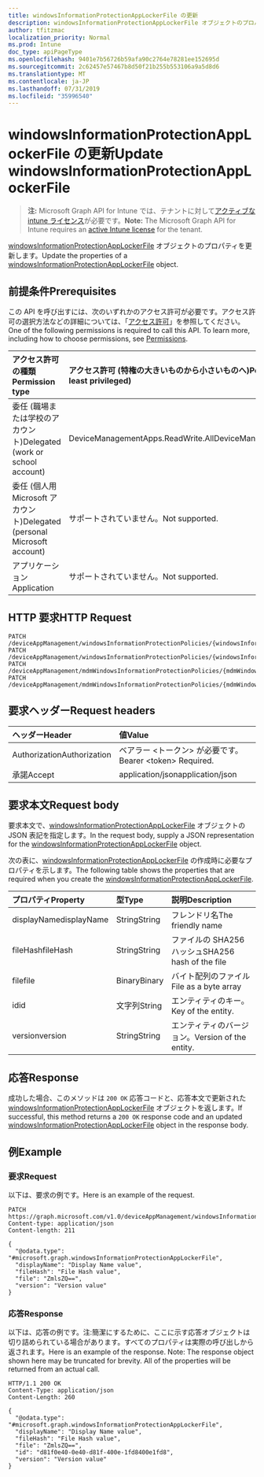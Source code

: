 ```yaml
---
title: windowsInformationProtectionAppLockerFile の更新
description: windowsInformationProtectionAppLockerFile オブジェクトのプロパティを更新します。
author: tfitzmac
localization_priority: Normal
ms.prod: Intune
doc_type: apiPageType
ms.openlocfilehash: 9401e7b56726b59afa90c2764e78281ee152695d
ms.sourcegitcommit: 2c62457e57467b8d50f21b255b553106a9a5d8d6
ms.translationtype: MT
ms.contentlocale: ja-JP
ms.lasthandoff: 07/31/2019
ms.locfileid: "35996540"
---
```

# <a name="update-windowsinformationprotectionapplockerfile"></a><span data-ttu-id="3495f-103">windowsInformationProtectionAppLockerFile の更新</span><span class="sxs-lookup"><span data-stu-id="3495f-103">Update windowsInformationProtectionAppLockerFile</span></span>

> <span data-ttu-id="3495f-104">**注:** Microsoft Graph API for Intune では、テナントに対して[アクティブな intune ライセンス](https://go.microsoft.com/fwlink/?linkid=839381)が必要です。</span><span class="sxs-lookup"><span data-stu-id="3495f-104">**Note:** The Microsoft Graph API for Intune requires an [active Intune license](https://go.microsoft.com/fwlink/?linkid=839381) for the tenant.</span></span>

<span data-ttu-id="3495f-105">[windowsInformationProtectionAppLockerFile](../resources/intune-mam-windowsinformationprotectionapplockerfile.md) オブジェクトのプロパティを更新します。</span><span class="sxs-lookup"><span data-stu-id="3495f-105">Update the properties of a [windowsInformationProtectionAppLockerFile](../resources/intune-mam-windowsinformationprotectionapplockerfile.md) object.</span></span>

## <a name="prerequisites"></a><span data-ttu-id="3495f-106">前提条件</span><span class="sxs-lookup"><span data-stu-id="3495f-106">Prerequisites</span></span>
<span data-ttu-id="3495f-p101">この API を呼び出すには、次のいずれかのアクセス許可が必要です。アクセス許可の選択方法などの詳細については、「[アクセス許可](/graph/permissions-reference)」を参照してください。</span><span class="sxs-lookup"><span data-stu-id="3495f-p101">One of the following permissions is required to call this API. To learn more, including how to choose permissions, see [Permissions](/graph/permissions-reference).</span></span>

|<span data-ttu-id="3495f-109">アクセス許可の種類</span><span class="sxs-lookup"><span data-stu-id="3495f-109">Permission type</span></span>|<span data-ttu-id="3495f-110">アクセス許可 (特権の大きいものから小さいものへ)</span><span class="sxs-lookup"><span data-stu-id="3495f-110">Permissions (from most to least privileged)</span></span>|
|:---|:---|
|<span data-ttu-id="3495f-111">委任 (職場または学校のアカウント)</span><span class="sxs-lookup"><span data-stu-id="3495f-111">Delegated (work or school account)</span></span>|<span data-ttu-id="3495f-112">DeviceManagementApps.ReadWrite.All</span><span class="sxs-lookup"><span data-stu-id="3495f-112">DeviceManagementApps.ReadWrite.All</span></span>|
|<span data-ttu-id="3495f-113">委任 (個人用 Microsoft アカウント)</span><span class="sxs-lookup"><span data-stu-id="3495f-113">Delegated (personal Microsoft account)</span></span>|<span data-ttu-id="3495f-114">サポートされていません。</span><span class="sxs-lookup"><span data-stu-id="3495f-114">Not supported.</span></span>|
|<span data-ttu-id="3495f-115">アプリケーション</span><span class="sxs-lookup"><span data-stu-id="3495f-115">Application</span></span>|<span data-ttu-id="3495f-116">サポートされていません。</span><span class="sxs-lookup"><span data-stu-id="3495f-116">Not supported.</span></span>|

## <a name="http-request"></a><span data-ttu-id="3495f-117">HTTP 要求</span><span class="sxs-lookup"><span data-stu-id="3495f-117">HTTP Request</span></span>
<!-- {
  "blockType": "ignored"
}
-->
``` http
PATCH /deviceAppManagement/windowsInformationProtectionPolicies/{windowsInformationProtectionPolicyId}/exemptAppLockerFiles/{windowsInformationProtectionAppLockerFileId}
PATCH /deviceAppManagement/windowsInformationProtectionPolicies/{windowsInformationProtectionPolicyId}/protectedAppLockerFiles/{windowsInformationProtectionAppLockerFileId}
PATCH /deviceAppManagement/mdmWindowsInformationProtectionPolicies/{mdmWindowsInformationProtectionPolicyId}/exemptAppLockerFiles/{windowsInformationProtectionAppLockerFileId}
PATCH /deviceAppManagement/mdmWindowsInformationProtectionPolicies/{mdmWindowsInformationProtectionPolicyId}/protectedAppLockerFiles/{windowsInformationProtectionAppLockerFileId}
```

## <a name="request-headers"></a><span data-ttu-id="3495f-118">要求ヘッダー</span><span class="sxs-lookup"><span data-stu-id="3495f-118">Request headers</span></span>
|<span data-ttu-id="3495f-119">ヘッダー</span><span class="sxs-lookup"><span data-stu-id="3495f-119">Header</span></span>|<span data-ttu-id="3495f-120">値</span><span class="sxs-lookup"><span data-stu-id="3495f-120">Value</span></span>|
|:---|:---|
|<span data-ttu-id="3495f-121">Authorization</span><span class="sxs-lookup"><span data-stu-id="3495f-121">Authorization</span></span>|<span data-ttu-id="3495f-122">ベアラー &lt;トークン&gt; が必要です。</span><span class="sxs-lookup"><span data-stu-id="3495f-122">Bearer &lt;token&gt; Required.</span></span>|
|<span data-ttu-id="3495f-123">承諾</span><span class="sxs-lookup"><span data-stu-id="3495f-123">Accept</span></span>|<span data-ttu-id="3495f-124">application/json</span><span class="sxs-lookup"><span data-stu-id="3495f-124">application/json</span></span>|

## <a name="request-body"></a><span data-ttu-id="3495f-125">要求本文</span><span class="sxs-lookup"><span data-stu-id="3495f-125">Request body</span></span>
<span data-ttu-id="3495f-126">要求本文で、[windowsInformationProtectionAppLockerFile](../resources/intune-mam-windowsinformationprotectionapplockerfile.md) オブジェクトの JSON 表記を指定します。</span><span class="sxs-lookup"><span data-stu-id="3495f-126">In the request body, supply a JSON representation for the [windowsInformationProtectionAppLockerFile](../resources/intune-mam-windowsinformationprotectionapplockerfile.md) object.</span></span>

<span data-ttu-id="3495f-127">次の表に、[windowsInformationProtectionAppLockerFile](../resources/intune-mam-windowsinformationprotectionapplockerfile.md) の作成時に必要なプロパティを示します。</span><span class="sxs-lookup"><span data-stu-id="3495f-127">The following table shows the properties that are required when you create the [windowsInformationProtectionAppLockerFile](../resources/intune-mam-windowsinformationprotectionapplockerfile.md).</span></span>

|<span data-ttu-id="3495f-128">プロパティ</span><span class="sxs-lookup"><span data-stu-id="3495f-128">Property</span></span>|<span data-ttu-id="3495f-129">型</span><span class="sxs-lookup"><span data-stu-id="3495f-129">Type</span></span>|<span data-ttu-id="3495f-130">説明</span><span class="sxs-lookup"><span data-stu-id="3495f-130">Description</span></span>|
|:---|:---|:---|
|<span data-ttu-id="3495f-131">displayName</span><span class="sxs-lookup"><span data-stu-id="3495f-131">displayName</span></span>|<span data-ttu-id="3495f-132">String</span><span class="sxs-lookup"><span data-stu-id="3495f-132">String</span></span>|<span data-ttu-id="3495f-133">フレンドリ名</span><span class="sxs-lookup"><span data-stu-id="3495f-133">The friendly name</span></span>|
|<span data-ttu-id="3495f-134">fileHash</span><span class="sxs-lookup"><span data-stu-id="3495f-134">fileHash</span></span>|<span data-ttu-id="3495f-135">String</span><span class="sxs-lookup"><span data-stu-id="3495f-135">String</span></span>|<span data-ttu-id="3495f-136">ファイルの SHA256 ハッシュ</span><span class="sxs-lookup"><span data-stu-id="3495f-136">SHA256 hash of the file</span></span>|
|<span data-ttu-id="3495f-137">file</span><span class="sxs-lookup"><span data-stu-id="3495f-137">file</span></span>|<span data-ttu-id="3495f-138">Binary</span><span class="sxs-lookup"><span data-stu-id="3495f-138">Binary</span></span>|<span data-ttu-id="3495f-139">バイト配列のファイル</span><span class="sxs-lookup"><span data-stu-id="3495f-139">File as a byte array</span></span>|
|<span data-ttu-id="3495f-140">id</span><span class="sxs-lookup"><span data-stu-id="3495f-140">id</span></span>|<span data-ttu-id="3495f-141">文字列</span><span class="sxs-lookup"><span data-stu-id="3495f-141">String</span></span>|<span data-ttu-id="3495f-142">エンティティのキー。</span><span class="sxs-lookup"><span data-stu-id="3495f-142">Key of the entity.</span></span>|
|<span data-ttu-id="3495f-143">version</span><span class="sxs-lookup"><span data-stu-id="3495f-143">version</span></span>|<span data-ttu-id="3495f-144">String</span><span class="sxs-lookup"><span data-stu-id="3495f-144">String</span></span>|<span data-ttu-id="3495f-145">エンティティのバージョン。</span><span class="sxs-lookup"><span data-stu-id="3495f-145">Version of the entity.</span></span>|



## <a name="response"></a><span data-ttu-id="3495f-146">応答</span><span class="sxs-lookup"><span data-stu-id="3495f-146">Response</span></span>
<span data-ttu-id="3495f-147">成功した場合、このメソッドは `200 OK` 応答コードと、応答本文で更新された [windowsInformationProtectionAppLockerFile](../resources/intune-mam-windowsinformationprotectionapplockerfile.md) オブジェクトを返します。</span><span class="sxs-lookup"><span data-stu-id="3495f-147">If successful, this method returns a `200 OK` response code and an updated [windowsInformationProtectionAppLockerFile](../resources/intune-mam-windowsinformationprotectionapplockerfile.md) object in the response body.</span></span>

## <a name="example"></a><span data-ttu-id="3495f-148">例</span><span class="sxs-lookup"><span data-stu-id="3495f-148">Example</span></span>

### <a name="request"></a><span data-ttu-id="3495f-149">要求</span><span class="sxs-lookup"><span data-stu-id="3495f-149">Request</span></span>
<span data-ttu-id="3495f-150">以下は、要求の例です。</span><span class="sxs-lookup"><span data-stu-id="3495f-150">Here is an example of the request.</span></span>
``` http
PATCH https://graph.microsoft.com/v1.0/deviceAppManagement/windowsInformationProtectionPolicies/{windowsInformationProtectionPolicyId}/exemptAppLockerFiles/{windowsInformationProtectionAppLockerFileId}
Content-type: application/json
Content-length: 211

{
  "@odata.type": "#microsoft.graph.windowsInformationProtectionAppLockerFile",
  "displayName": "Display Name value",
  "fileHash": "File Hash value",
  "file": "ZmlsZQ==",
  "version": "Version value"
}
```

### <a name="response"></a><span data-ttu-id="3495f-151">応答</span><span class="sxs-lookup"><span data-stu-id="3495f-151">Response</span></span>
<span data-ttu-id="3495f-p102">以下は、応答の例です。注:簡潔にするために、ここに示す応答オブジェクトは切り詰められている場合があります。すべてのプロパティは実際の呼び出しから返されます。</span><span class="sxs-lookup"><span data-stu-id="3495f-p102">Here is an example of the response. Note: The response object shown here may be truncated for brevity. All of the properties will be returned from an actual call.</span></span>
``` http
HTTP/1.1 200 OK
Content-Type: application/json
Content-Length: 260

{
  "@odata.type": "#microsoft.graph.windowsInformationProtectionAppLockerFile",
  "displayName": "Display Name value",
  "fileHash": "File Hash value",
  "file": "ZmlsZQ==",
  "id": "d81f0e40-0e40-d81f-400e-1fd8400e1fd8",
  "version": "Version value"
}
```



